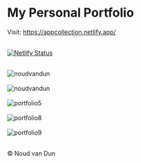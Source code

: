 <h1>My Personal Portfolio</h1>

Visit: https://appcollection.netlify.app/<br><br>

[![Netlify Status](https://api.netlify.com/api/v1/badges/c5887eae-87dd-4f89-828a-56f94e3a33da/deploy-status?branch=main)](https://app.netlify.com/sites/finance-controller/deploys)<br><br>

![noudvandun](https://user-images.githubusercontent.com/38325801/160831613-fbfe9c0f-abf4-473d-84af-680b00c62784.png)<br><br>
![noudvandun](https://user-images.githubusercontent.com/38325801/160831634-730f8b4a-6e38-450c-a1f8-60a34cabe7f8.png)<br><br>
![portfolio5](https://user-images.githubusercontent.com/38325801/204222538-a3b6523b-e2ba-4e71-9ad9-c3027d69df58.png)<br><br>
![portfolio8](https://user-images.githubusercontent.com/38325801/174320929-cf642505-9f9a-4fc3-bc82-c968be3a4822.png)<br><br>
![portfolio9](https://user-images.githubusercontent.com/38325801/177571973-1adc166b-8a89-42b8-b43b-f5aa99e87eaf.png)<br><br>
<p>&copy Noud van Dun</P>